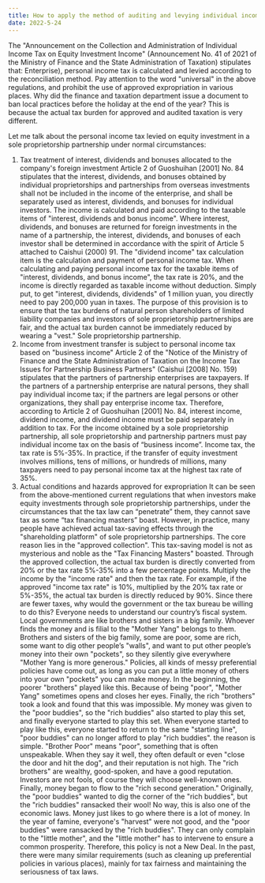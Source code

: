 ```yaml
---
title: How to apply the method of auditing and levying individual income tax on equity investments such as stocks held by individual proprietorship enterprises and partnership enterprises?
date: 2022-5-24
---
```

The "Announcement on the Collection and Administration of Individual Income Tax on Equity Investment Income" (Announcement No. 41 of 2021 of the Ministry of Finance and the State Administration of Taxation) stipulates that: Enterprise), personal income tax is calculated and levied according to the reconciliation method.
Pay attention to the word "universal" in the above regulations, and prohibit the use of approved expropriation in various places.
Why did the finance and taxation department issue a document to ban local practices before the holiday at the end of the year? This is because the actual tax burden for approved and audited taxation is very different.
<!-- more -->
Let me talk about the personal income tax levied on equity investment in a sole proprietorship partnership under normal circumstances:
1. Tax treatment of interest, dividends and bonuses allocated to the company's foreign investment
Article 2 of Guoshuihan [2001] No. 84 stipulates that the interest, dividends, and bonuses obtained by individual proprietorships and partnerships from overseas investments shall not be included in the income of the enterprise, and shall be separately used as interest, dividends, and bonuses for individual investors. The income is calculated and paid according to the taxable items of "interest, dividends and bonus income". Where interest, dividends, and bonuses are returned for foreign investments in the name of a partnership, the interest, dividends, and bonuses of each investor shall be determined in accordance with the spirit of Article 5 attached to Caishui (2000) 91. The "dividend income" tax calculation item is the calculation and payment of personal income tax.
When calculating and paying personal income tax for the taxable items of "interest, dividends, and bonus income", the tax rate is 20%, and the income is directly regarded as taxable income without deduction. Simply put, to get "interest, dividends, dividends" of 1 million yuan, you directly need to pay 200,000 yuan in taxes.
The purpose of this provision is to ensure that the tax burdens of natural person shareholders of limited liability companies and investors of sole proprietorship partnerships are fair, and the actual tax burden cannot be immediately reduced by wearing a "vest." Sole proprietorship partnership.
2. Income from investment transfer is subject to personal income tax based on "business income"
Article 2 of the "Notice of the Ministry of Finance and the State Administration of Taxation on the Income Tax Issues for Partnership Business Partners" (Caishui [2008] No. 159) stipulates that the partners of partnership enterprises are taxpayers. If the partners of a partnership enterprise are natural persons, they shall pay individual income tax; if the partners are legal persons or other organizations, they shall pay enterprise income tax.
Therefore, according to Article 2 of Guoshuihan [2001] No. 84, interest income, dividend income, and dividend income must be paid separately in addition to tax. For the income obtained by a sole proprietorship partnership, all sole proprietorship and partnership partners must pay individual income tax on the basis of “business income”. Income tax, the tax rate is 5%-35%.
In practice, if the transfer of equity investment involves millions, tens of millions, or hundreds of millions, many taxpayers need to pay personal income tax at the highest tax rate of 35%.
3. Actual conditions and hazards approved for expropriation
It can be seen from the above-mentioned current regulations that when investors make equity investments through sole proprietorship partnerships, under the circumstances that the tax law can “penetrate” them, they cannot save tax as some “tax financing masters” boast.
However, in practice, many people have achieved actual tax-saving effects through the "shareholding platform" of sole proprietorship partnerships. The core reason lies in the "approved collection". This tax-saving model is not as mysterious and noble as the "Tax Financing Masters" boasted.
Through the approved collection, the actual tax burden is directly converted from 20% or the tax rate 5%-35% into a few percentage points. Multiply the income by the "income rate" and then the tax rate. For example, if the approved "income tax rate" is 10%, multiplied by the 20% tax rate or 5%-35%, the actual tax burden is directly reduced by 90%.
Since there are fewer taxes, why would the government or the tax bureau be willing to do this?
Everyone needs to understand our country’s fiscal system. Local governments are like brothers and sisters in a big family. Whoever finds the money and is filial to the "Mother Yang" belongs to them. Brothers and sisters of the big family, some are poor, some are rich, some want to dig other people’s "walls", and want to put other people’s money into their own "pockets", so they silently give everywhere "Mother Yang is more generous." Policies, all kinds of messy preferential policies have come out, as long as you can put a little money of others into your own "pockets" you can make money.
In the beginning, the poorer "brothers" played like this. Because of being "poor", "Mother Yang" sometimes opens and closes her eyes. Finally, the rich "brothers" took a look and found that this was impossible. My money was given to the "poor buddies", so the "rich buddies" also started to play this set, and finally everyone started to play this set.
When everyone started to play like this, everyone started to return to the same "starting line", "poor buddies" can no longer afford to play "rich buddies". the reason is simple. "Brother Poor" means "poor", something that is often unspeakable. When they say it well, they often default or even "close the door and hit the dog", and their reputation is not high. The "rich brothers" are wealthy, good-spoken, and have a good reputation. Investors are not fools, of course they will choose well-known ones. Finally, money began to flow to the "rich second generation."
Originally, the "poor buddies" wanted to dig the corner of the "rich buddies", but the "rich buddies" ransacked their wool! No way, this is also one of the economic laws. Money just likes to go where there is a lot of money.
In the year of famine, everyone's "harvest" were not good, and the "poor buddies" were ransacked by the "rich buddies". They can only complain to the "little mother", and the "little mother" has to intervene to ensure a common prosperity.
Therefore, this policy is not a New Deal. In the past, there were many similar requirements (such as cleaning up preferential policies in various places), mainly for tax fairness and maintaining the seriousness of tax laws.